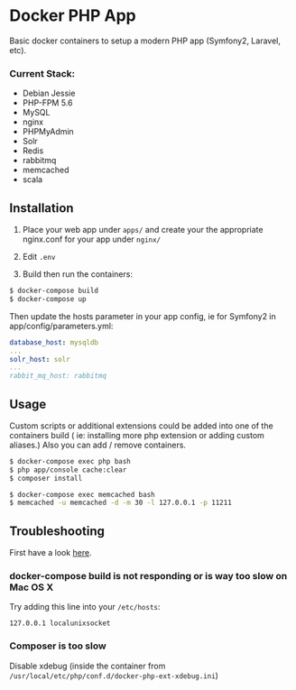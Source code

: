 # Docker PHP App

Basic docker containers to setup a modern PHP app (Symfony2, Laravel, etc).

### Current Stack:
- Debian Jessie
- PHP-FPM 5.6
- MySQL
- nginx
- PHPMyAdmin
- Solr
- Redis
- rabbitmq
- memcached
- scala

## Installation

1. Place your web app under ```apps/``` and create your the appropriate nginx.conf for your app under ```nginx/``` 

2. Edit ```.env``` 

3. Build then run the containers:

```bash
$ docker-compose build
$ docker-compose up
```

Then update the hosts parameter in your app config, ie for Symfony2 in app/config/parameters.yml:

```yaml
database_host: mysqldb
... 
solr_host: solr
...
rabbit_mq_host: rabbitmq
```


## Usage

Custom scripts or additional extensions could be added into one of the containers build ( ie: installing more php extension or adding custom aliases.) Also you can add / remove containers.

```bash
$ docker-compose exec php bash
$ php app/console cache:clear
$ composer install
```

```bash
$ docker-compose exec memcached bash
$ memcached -u memcached -d -m 30 -l 127.0.0.1 -p 11211
```

## Troubleshooting

First have a look [here](https://docs.docker.com/docker-for-mac/troubleshoot/).

### docker-compose build is not responding or is way too slow on Mac OS X

Try adding this line into your ```/etc/hosts```:

```
127.0.0.1 localunixsocket
```

### Composer is too slow

Disable xdebug (inside the container from ```/usr/local/etc/php/conf.d/docker-php-ext-xdebug.ini```)



